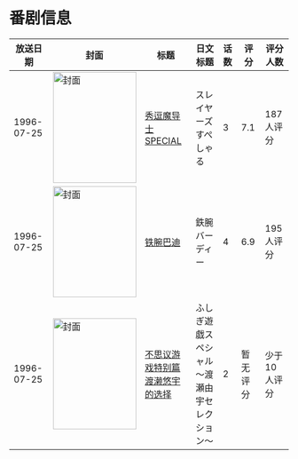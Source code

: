 # 番剧信息

|放送日期|封面|标题|日文标题|话数|评分|评分人数|
|---|---|---|---|---|---|---|
|1996-07-25|<img src="//lain.bgm.tv/pic/cover/c/ac/86/11646_uy453.jpg" alt="封面" style="width:150px;height:200px;object-fit:cover;">|[秀逗魔导士SPECIAL](https://bangumi.tv/subject/11646)|スレイヤーズすぺしゃる|3|7.1|187人评分|
|1996-07-25|<img src="//lain.bgm.tv/pic/cover/c/96/23/36587_2NufS.jpg" alt="封面" style="width:150px;height:200px;object-fit:cover;">|[铁腕巴迪](https://bangumi.tv/subject/36587)|鉄腕バーディー|4|6.9|195人评分|
|1996-07-25|<img src="//lain.bgm.tv/pic/cover/c/45/39/425221_AgigA.jpg" alt="封面" style="width:150px;height:200px;object-fit:cover;">|[不思议游戏特别篇 渡濑悠宇的选择](https://bangumi.tv/subject/425221)|ふしぎ遊戯スペシャル～渡瀬由宇セレクション～|2|暂无评分|少于10人评分|
